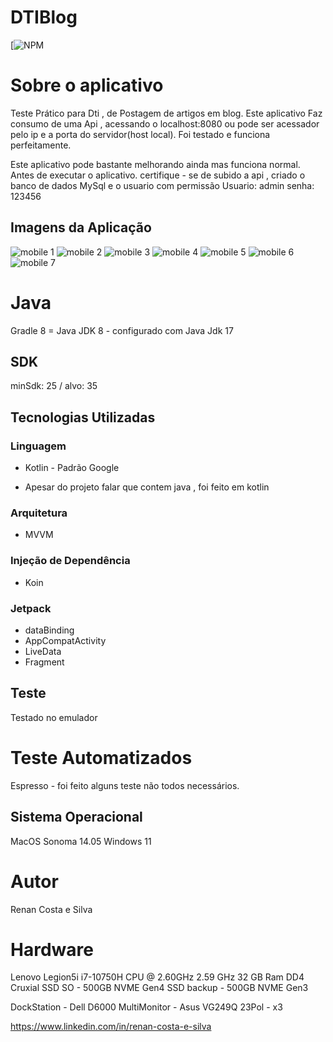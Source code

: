 # DTIBlog
[![NPM](https://github.com/RenanCostaSilva/DTIBlog/blob/master/LICENSE)

# Sobre o aplicativo
Teste Prático para Dti , de Postagem de artigos em blog. Este aplicativo Faz consumo de uma Api , acessando o localhost:8080 ou  pode ser acessador pelo ip e a porta 
do servidor(host local). Foi testado e funciona perfeitamente.

Este aplicativo pode bastante melhorando ainda  mas funciona normal. Antes de executar o aplicativo. certifique - se de subido a api , criado o banco de dados MySql e o usuario com permissão
Usuario: admin
senha: 123456



## Imagens da Aplicação
![mobile 1](https://github.com/RenanCostaSilva/DTIBlog/blob/main/1.png)
![mobile 2](https://github.com/RenanCostaSilva/DTIBlog/blob/main/1a.png)
![mobile 3](https://github.com/RenanCostaSilva/DTIBlog/blob/main/3.png)
![mobile 4](https://github.com/RenanCostaSilva/DTIBlog/blob/main/4.png)
![mobile 5](https://github.com/RenanCostaSilva/DTIBlog/blob/main/5.png)
![mobile 6](https://github.com/RenanCostaSilva/DTIBlog/blob/main/6.png)
![mobile 7](https://github.com/RenanCostaSilva/DTIBlog/blob/main/7.png)

# Java
 Gradle 8 = Java JDK 8  - configurado com Java Jdk 17

## SDK
minSdk: 25 / alvo: 35

## Tecnologias Utilizadas

### Linguagem
- Kotlin - Padrão Google
* Apesar do projeto falar que contem java , foi feito em kotlin

### Arquitetura
- MVVM 

### Injeção de Dependência
- Koin

### Jetpack
- dataBinding 
- AppCompatActivity
- LiveData
- Fragment

## Teste
Testado no emulador

# Teste Automatizados
Espresso - foi feito alguns teste não todos necessários.

## Sistema Operacional
MacOS Sonoma 14.05
Windows 11

# Autor
Renan Costa e Silva

# Hardware
Lenovo Legion5i
i7-10750H CPU @ 2.60GHz   2.59 GHz
32 GB Ram DD4 Cruxial
SSD SO - 500GB NVME Gen4
SSD backup - 500GB NVME Gen3

DockStation - Dell D6000
MultiMonitor - Asus VG249Q 23Pol - x3

https://www.linkedin.com/in/renan-costa-e-silva
